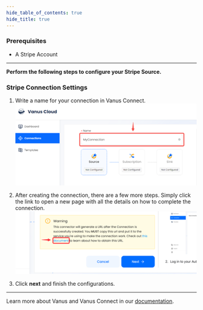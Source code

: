 ```yaml
--- 
hide_table_of_contents: true
hide_title: true
---
```


### Prerequisites

- A Stripe Account

---

**Perform the following steps to configure your Stripe Source.**

### Stripe Connection Settings

1. Write a name for your connection in Vanus Connect.
   ![img.png](images/1.png)
2. After creating the connection, there are a few more steps. Simply click the link to open a new page with all the details on how to complete the connection.
   ![](images/warning.png)

3. Click **next** and finish the configurations.

---

Learn more about Vanus and Vanus Connect in our [documentation](https://docs.vanus.ai).
